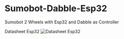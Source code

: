 # Sumobot-Dabble-Esp32
Sumobot 2 Wheels with Esp32 and Dabble as Controller

Datasheet Esp32
![Datasheet Esp32](https://github.com/wildanaziz/Sumobot-Dabble-Esp32/assets/87745598/31d49ae7-8adc-40d5-83d1-448584520e31)
